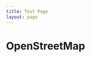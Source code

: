 ```yaml
---
title: Test Page
layout: page
---
```


# OpenStreetMap

<div id="map"></div>

<script>
    var map = L.map('map').setView([51.505, -0.09], 13);
    var HifiIcon = L.icon({iconUrl: '/assets/images/hifi-location.png'});
    var mHifi = L.marker([51.5, -0.09], {icon: HifiIcon}).bindPopup('I am a Hifi Location.').addTo(map);
</script>